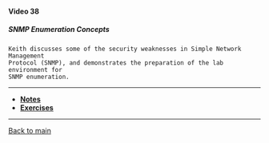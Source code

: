 #### Video 38

##### SNMP Enumeration Concepts

```
Keith discusses some of the security weaknesses in Simple Network Management
Protocol (SNMP), and demonstrates the preparation of the lab environment for
SNMP enumeration.
```

---

- **[Notes](notes.md)**
- **[Exercises](exercises.md)**

---

[Back to main](https://github.com/rot0xd/CBTNuggets/blob/master/CEHv9/README.md)

